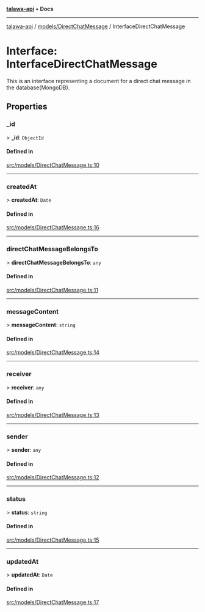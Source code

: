 [**talawa-api**](../../../README.md) • **Docs**

***

[talawa-api](../../../modules.md) / [models/DirectChatMessage](../README.md) / InterfaceDirectChatMessage

# Interface: InterfaceDirectChatMessage

This is an interface representing a document for a direct chat message in the database(MongoDB).

## Properties

### \_id

\> **\_id**: `ObjectId`

#### Defined in

[src/models/DirectChatMessage.ts:10](https://github.com/PalisadoesFoundation/talawa-api/blob/7fc9f13527dc6ead651f268e58527dcc279b95bc/src/models/DirectChatMessage.ts#L10)

***

### createdAt

\> **createdAt**: `Date`

#### Defined in

[src/models/DirectChatMessage.ts:16](https://github.com/PalisadoesFoundation/talawa-api/blob/7fc9f13527dc6ead651f268e58527dcc279b95bc/src/models/DirectChatMessage.ts#L16)

***

### directChatMessageBelongsTo

\> **directChatMessageBelongsTo**: `any`

#### Defined in

[src/models/DirectChatMessage.ts:11](https://github.com/PalisadoesFoundation/talawa-api/blob/7fc9f13527dc6ead651f268e58527dcc279b95bc/src/models/DirectChatMessage.ts#L11)

***

### messageContent

\> **messageContent**: `string`

#### Defined in

[src/models/DirectChatMessage.ts:14](https://github.com/PalisadoesFoundation/talawa-api/blob/7fc9f13527dc6ead651f268e58527dcc279b95bc/src/models/DirectChatMessage.ts#L14)

***

### receiver

\> **receiver**: `any`

#### Defined in

[src/models/DirectChatMessage.ts:13](https://github.com/PalisadoesFoundation/talawa-api/blob/7fc9f13527dc6ead651f268e58527dcc279b95bc/src/models/DirectChatMessage.ts#L13)

***

### sender

\> **sender**: `any`

#### Defined in

[src/models/DirectChatMessage.ts:12](https://github.com/PalisadoesFoundation/talawa-api/blob/7fc9f13527dc6ead651f268e58527dcc279b95bc/src/models/DirectChatMessage.ts#L12)

***

### status

\> **status**: `string`

#### Defined in

[src/models/DirectChatMessage.ts:15](https://github.com/PalisadoesFoundation/talawa-api/blob/7fc9f13527dc6ead651f268e58527dcc279b95bc/src/models/DirectChatMessage.ts#L15)

***

### updatedAt

\> **updatedAt**: `Date`

#### Defined in

[src/models/DirectChatMessage.ts:17](https://github.com/PalisadoesFoundation/talawa-api/blob/7fc9f13527dc6ead651f268e58527dcc279b95bc/src/models/DirectChatMessage.ts#L17)
